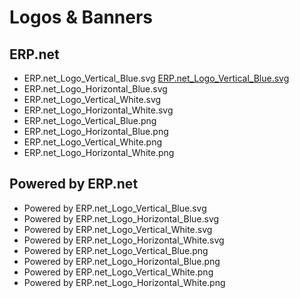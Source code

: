 # Logos & Banners
		

## ERP.net
		

* ERP.net_Logo_Vertical_Blue.svg       [ERP.net_Logo_Vertical_Blue.svg](https://u.pcloud.link/publink/show?code=XZWyvzXZN4AWKNOVFT4KvqnPfeTYhSp7Pfmy) 
* ERP.net_Logo_Horizontal_Blue.svg
* ERP.net_Logo_Vertical_White.svg
* ERP.net_Logo_Horizontal_White.svg
* ERP.net_Logo_Vertical_Blue.png
* ERP.net_Logo_Horizontal_Blue.png
* ERP.net_Logo_Vertical_White.png
* ERP.net_Logo_Horizontal_White.png
		

## Powered by ERP.net
		

* Powered by ERP.net_Logo_Vertical_Blue.svg 
* Powered by ERP.net_Logo_Horizontal_Blue.svg
* Powered by ERP.net_Logo_Vertical_White.svg
* Powered by ERP.net_Logo_Horizontal_White.svg
* Powered by ERP.net_Logo_Vertical_Blue.png
* Powered by ERP.net_Logo_Horizontal_Blue.png
* Powered by ERP.net_Logo_Vertical_White.png
* Powered by ERP.net_Logo_Horizontal_White.png

